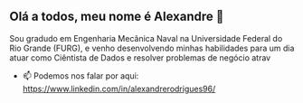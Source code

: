 ## Olá a todos, meu nome é Alexandre 👋


Sou gradudo em Engenharia Mecânica Naval na Universidade Federal do Rio Grande (FURG), e venho desenvolvendo minhas habilidades para um dia atuar como Ciêntista de Dados e resolver problemas de negócio atrav

- 📫 Podemos nos falar por aqui: https://www.linkedin.com/in/alexandrerodrigues96/


